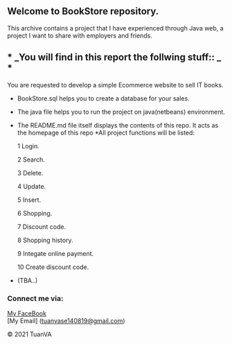 ## Welcome to BookStore repository.

<!-- 
 [![BookStore | CI process included | © 2021 by TuanVA](https://github.com/TuanVASE140819/test_git/actions/workflows/mathutil-ci-actions.yml/badge.svg)](https://github.com/TuanVASE140819/test_git/actions/workflows/mathutil-ci-actions.yml)   -->
This archive contains a project that I have experienced through Java web, a project I want to share with employers and friends.


## * _You will find in this report the follwing stuff:: _ *
 You are requested to develop a simple Ecommerce website to sell IT books.
* BookStore.sql helps you to create a database for your sales.
* The java file helps you to run the project on java(netbeans) environment.
* The README.md file itself displays the contents of this repo. It acts as the homepage of this repo
*All project functions will be listed:

  1 Login.
     
 
  2 Search.

  3 Delete.

  4 Update.

  5 Insert.

  6 Shopping.

  7 Discount code.

  8 Shopping history.

  9 Integate online payment.

  10 Create discount code.


* (TBA..) 

### Connect me via:
[My FaceBook](https://www.facebook.com/profile.php?id=100014190151009)  
[My Email] (tuanvase140819@gmail.com)

© 2021 TuanVA

